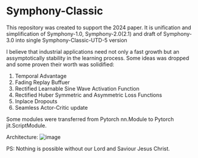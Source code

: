# Symphony-Classic

This repository was created to support the 2024 paper.
It is unification and simplification of Symphony-1.0, Symphony-2.0(2.1) and draft of Symphony-3.0 into single Symphony-Classic-UTD-5 version

I believe that industrial applications need not only a fast growth but an assymptotically stability in the learning process.
Some ideas was dropped and some proven their worth was solidified:

1. Temporal Advantage
2. Fading Replay Buffuer
3. Rectified Learnable Sine Wave Activation Function
4. Rectified Huber Symmetric and Asymmetric Loss Functions
5. Inplace Dropouts
6. Seamless Actor-Critic update

Some modules were transferred from Pytorch nn.Module to Pytorch jit.ScriptModule.

Architecture:
![image](https://github.com/timurgepard/Symphony-Classic/assets/13238473/459a9e9b-250f-467c-ad04-4d7e76d0f8c7)

PS: Nothing is possible without our Lord and Saviour Jesus Christ.

